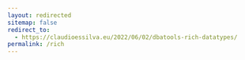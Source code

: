 ```yaml
---
layout: redirected
sitemap: false
redirect_to:
  - https://claudioessilva.eu/2022/06/02/dbatools-rich-datatypes/
permalink: /rich
---
```

